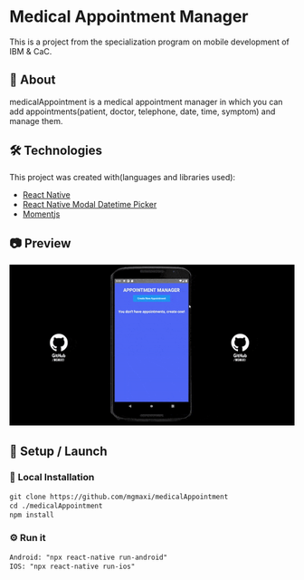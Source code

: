 # <b> Medical Appointment Manager </b>

This is a project from the specialization program on mobile development of IBM & CaC.

## 📖 <b> About </b>

medicalAppointment is a medical appointment manager in which you can add appointments(patient, doctor, telephone, date, time, symptom) and manage them.

## 🛠️ <b> Technologies </b>

This project was created with(languages and libraries used):

- [React Native](https://reactnative.dev/)
- [React Native Modal Datetime Picker](https://github.com/mmazzarolo/react-native-modal-datetime-picker)
- [Momentjs](https://momentjs.com/)

## 📷 <b> Preview </b>

<img src="assets/previewProject.gif">

## 🚀 <b> Setup / Launch</b>

### 🔧 <b>Local Installation</b>

```
git clone https://github.com/mgmaxi/medicalAppointment
cd ./medicalAppointment
npm install
```

### ⚙️ <b>Run it</b>

```
Android: "npx react-native run-android"
IOS: "npx react-native run-ios"
```
